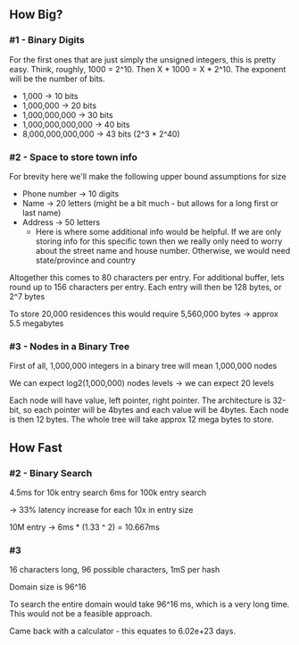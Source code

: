 ## How Big?

### #1 - Binary Digits
For the first ones that are just simply the unsigned integers, this is pretty easy.  Think, roughly, 1000 = 2^10.  Then X * 1000 = X * 2^10.  The exponent will be the number of bits.
- 1,000 -> 10 bits
- 1,000,000 -> 20 bits
- 1,000,000,000 -> 30 bits
- 1,000,000,000,000 -> 40 bits
- 8,000,000,000,000 -> 43 bits (2^3 * 2^40)

### #2 - Space to store town info
For brevity here we'll make the following upper bound assumptions for size
- Phone number -> 10 digits
- Name -> 20 letters (might be a bit much - but allows for a long first or last name)
- Address -> 50 letters
	- Here is where some additional info would be helpful.  If we are only storing info for this specific town then we really only need to worry about the street name and house number.  Otherwise, we would need state/province and country

Altogether this comes to 80 characters per entry.  For additional buffer, lets round up to 156 characters per entry.  Each entry will then be 128 bytes, or 2^7 bytes

To store 20,000 residences this would require 5,560,000 bytes -> approx 5.5 megabytes

### #3 - Nodes in a Binary Tree
First of all, 1,000,000 integers in a binary tree will mean 1,000,000 nodes

We can expect log2(1,000,000) nodes levels -> we can expect 20 levels

Each node will have value, left pointer, right pointer.  The architecture is 32-bit, so each pointer will be 4bytes and each value will be 4bytes.  Each node is then 12 bytes.  The whole tree will take approx 12 mega bytes to store.


## How Fast

### #2 - Binary Search

4.5ms for 10k entry search
6ms for 100k entry search

-> 33% latency increase for each 10x in entry size

10M entry -> 6ms * (1.33 ^ 2) = 10.667ms

### #3
16 characters long, 96 possible characters, 1mS per hash

Domain size is 96^16

To search the entire domain would take 96^16 ms, which is a very long time.  This would not be a feasible approach.


Came back with a calculator - this equates to 6.02e+23 days.

